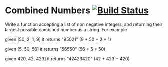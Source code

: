 # Combined Numbers [![Build Status](https://www.travis-ci.org/majkel84/CombinedNumber.svg?branch=master)](https://www.travis-ci.org/majkel84/CombinedNumber)

Write a function accepting a list of non negative integers, 
and returning their largest possible combined number
as a string. For example

given [50, 2, 1, 9] it returns "95021"    (9 + 50 + 2 + 1)

given [5, 50, 56]   it returns "56550"    (56 + 5 + 50)

given 420, 42, 423] it returns "42423420" (42 + 423 + 420)

